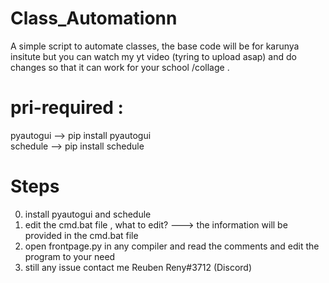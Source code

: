 # Class_Automationn
A simple script to automate classes, the base code will be for karunya insitute but you can watch my yt video (tyring to upload asap) and  do changes so that it can work for your school /collage .
# pri-required :
pyautogui  --> pip install pyautogui                                                                                                                          
schedule   --> pip install schedule
# Steps
0) install pyautogui and schedule
1) edit the cmd.bat file , what to edit? ---> the information will be provided in the cmd.bat file
2) open frontpage.py in any compiler and read the comments and edit the program to your need 
3) still any issue contact me Reuben Reny#3712 (Discord)